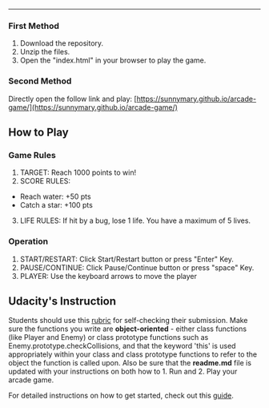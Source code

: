 
----------
### First Method
1. Download the repository.
2. Unzip the files.
3. Open the "index.html" in your browser to play the game.
### Second Method
Directly open the follow link and play:
[https://sunnymary.github.io/arcade-game/](https://sunnymary.github.io/arcade-game/)

How to Play
-----------
### Game Rules

1. TARGET: Reach 1000 points to win!
2. SCORE RULES:
- Reach water: +50 pts
- Catch a star: +100 pts
3. LIFE RULES:
If hit by a bug, lose 1 life. You have a maximum of 5 lives.

### Operation
1. START/RESTART:
Click Start/Restart button or press "Enter" Key.
2. PAUSE/CONTINUE:
Click Pause/Continue button or press "space" Key.
3. PLAYER:
Use the keyboard arrows to move the player

Udacity's Instruction
---------------------
Students should use this [rubric](https://review.udacity.com/#!/projects/2696458597/rubric) for self-checking their submission. Make sure the functions you write are **object-oriented** - either class functions (like Player and Enemy) or class prototype functions such as Enemy.prototype.checkCollisions, and that the keyword 'this' is used appropriately within your class and class prototype functions to refer to the object the function is called upon. Also be sure that the **readme.md** file is updated with your instructions on both how to 1. Run and 2. Play your arcade game.

For detailed instructions on how to get started, check out this [guide](https://docs.google.com/document/d/1v01aScPjSWCCWQLIpFqvg3-vXLH2e8_SZQKC8jNO0Dc/pub?embedded=true).
